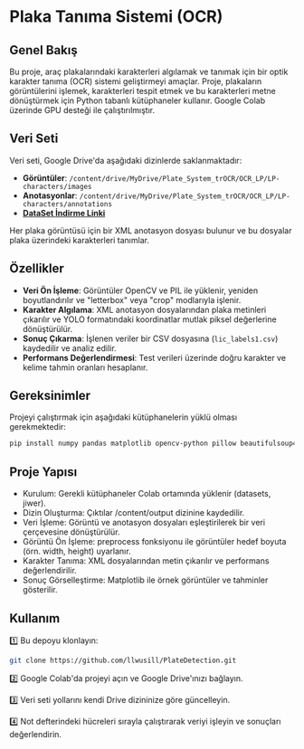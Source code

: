 # Plaka Tanıma Sistemi (OCR)

## Genel Bakış
Bu proje, araç plakalarındaki karakterleri algılamak ve tanımak için bir optik karakter tanıma (OCR) sistemi geliştirmeyi amaçlar. Proje, plakaların görüntülerini işlemek, karakterleri tespit etmek ve bu karakterleri metne dönüştürmek için Python tabanlı kütüphaneler kullanır. Google Colab üzerinde GPU desteği ile çalıştırılmıştır.

## Veri Seti
Veri seti, Google Drive'da aşağıdaki dizinlerde saklanmaktadır:
- **Görüntüler**: `/content/drive/MyDrive/Plate_System_trOCR/OCR_LP/LP-characters/images`
- **Anotasyonlar**: `/content/drive/MyDrive/Plate_System_trOCR/OCR_LP/LP-characters/annotations`
- **[DataSet İndirme Linki]([https://github.com/<kullanıcı-adınız>/<depo-adınız>](https://drive.google.com/drive/folders/19Hc2pLio_kjzAOcnI2R2kb5uvUa7iuyQ?usp=drive_link))**

Her plaka görüntüsü için bir XML anotasyon dosyası bulunur ve bu dosyalar plaka üzerindeki karakterleri tanımlar.

## Özellikler
- **Veri Ön İşleme**: Görüntüler OpenCV ve PIL ile yüklenir, yeniden boyutlandırılır ve "letterbox" veya "crop" modlarıyla işlenir.
- **Karakter Algılama**: XML anotasyon dosyalarından plaka metinleri çıkarılır ve YOLO formatındaki koordinatlar mutlak piksel değerlerine dönüştürülür.
- **Sonuç Çıkarma**: İşlenen veriler bir CSV dosyasına (`lic_labels1.csv`) kaydedilir ve analiz edilir.
- **Performans Değerlendirmesi**: Test verileri üzerinde doğru karakter ve kelime tahmin oranları hesaplanır.

## Gereksinimler
Projeyi çalıştırmak için aşağıdaki kütüphanelerin yüklü olması gerekmektedir:
```bash
pip install numpy pandas matplotlib opencv-python pillow beautifulsoup4 datasets jiwer
```

## Proje Yapısı
* Kurulum: Gerekli kütüphaneler Colab ortamında yüklenir (datasets, jiwer).
* Dizin Oluşturma: Çıktılar /content/output dizinine kaydedilir.
* Veri İşleme: Görüntü ve anotasyon dosyaları eşleştirilerek bir veri çerçevesine dönüştürülür.
* Görüntü Ön İşleme: preprocess fonksiyonu ile görüntüler hedef boyuta (örn. width, height) uyarlanır.
* Karakter Tanıma: XML dosyalarından metin çıkarılır ve performans değerlendirilir.
* Sonuç Görselleştirme: Matplotlib ile örnek görüntüler ve tahminler gösterilir.

## Kullanım
1️⃣ Bu depoyu klonlayın:
```bash
git clone https://github.com/llwusill/PlateDetection.git
```

2️⃣ Google Colab'da projeyi açın ve Google Drive'ınızı bağlayın.

3️⃣ Veri seti yollarını kendi Drive dizininize göre güncelleyin.

4️⃣ Not defterindeki hücreleri sırayla çalıştırarak veriyi işleyin ve sonuçları değerlendirin.


